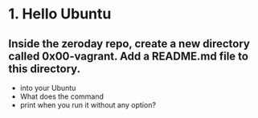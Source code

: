 # 1. Hello Ubuntu

## Inside the zeroday repo, create a new directory called 0x00-vagrant. Add a README.md file to this directory.
*  into your Ubuntu
* What does the command
* print when you run it without any option?
